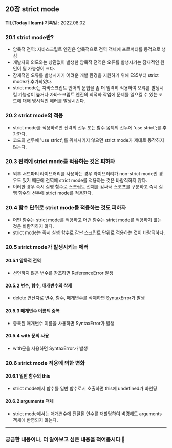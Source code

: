 ## 20장 strict mode

**TIL(Today I learn) 기록일** : 2022.08.02

### 20.1 strict mode란?

- 암묵적 전역: 자바스크립트 엔진은 암묵적으로 전역 객체에 프로퍼티를 동적으로 생성
- 개발자의 의도와는 상관없이 발생한 암묵적 전역은 오류를 발생시키는 잠재적인 원인이 될 가능성이 크다.
- 잠재적인 오류를 발생시키기 어려운 개발 환경을 지원하기 위해 ES5부터 strict mode가 추가되었다.
- strict mode는 자바스크립트 언어의 문법을 좀 더 엄격히 적용하여 오류를 발생시킬 가능성이 높거나 자바스크립트 엔진의 최적화 작업에 문제를 일으킬 수 있는 코드에 대해 명시적인 에러를 발생시킨다.

### 20.2 strict mode의 적용

- strict mode를 적용하려면 전력의 선두 또는 함수 몸체의 선두에 'use strict';를 추가한다.
- 코드의 선두에 'use strict';를 위치시키지 않으면 strict mode가 제대로 동작하지 않는다.

### 20.3 전역에 strict mode를 적용하는 것은 피하자

- 외부 서드파티 라이브러리를 사용하는 경우 라이브러리가 non-strict mode인 경우도 있기 때문에 전역에 strict mode를 적용하는 것은 바람직하지 않다.
- 이러한 경우 즉시 실행 함수로 스크립트 전체를 감싸서 스코프를 구분하고 즉시 실행 함수의 선두에 strict mode를 적용한다.

### 20.4 함수 단위로 strict mode를 적용하는 것도 피하자

- 어떤 함수는 strict mode를 적용하고 어떤 함수는 strict mode를 적용하지 않는 것은 바람직하지 않다.
- strict mode는 즉시 실행 함수로 감싼 스크립트 단위로 적용하는 것이 바람직하다.

### 20.5 strict mode가 발생시키는 에러

#### 20.5.1 암묵적 전역

- 선언하지 않은 변수를 참조하면 ReferenceError 발생

#### 20.5.2 변수, 함수, 매개변수의 삭제

- delete 연산자로 변수, 함수, 매개변수를 삭제하면 SyntaxError가 발생

#### 20.5.3 매개변수 이름의 중복

- 중복된 매개변수 이름을 사용하면 SyntaxError가 발생

#### 20.5.4 with 문의 사용

- with문을 사용하면 SyntaxError가 발생

### 20.6 strict mode 적용에 의한 변화

#### 20.6.1 일반 함수의 this

- strict mode에서 함수를 일반 함수로서 호출하면 this에 undefined가 바인딩

#### 20.6.2 arguments 객체

- strict mode에서는 매개변수에 전달된 인수를 재할당하여 벼경해도 arguments 객체에 반영되지 않는다.

---

### 궁금한 내용이나, 더 알아보고 싶은 내용을 적어봅시다 🤔


